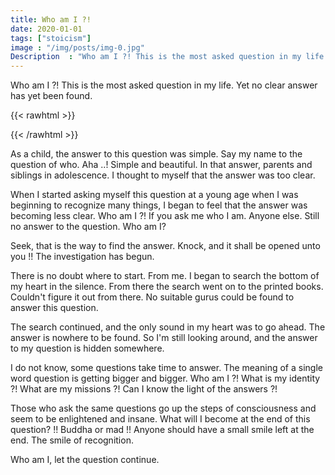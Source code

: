 ```yaml
---
title: Who am I ?!
date: 2020-01-01
tags: ["stoicism"]
image : "/img/posts/img-0.jpg"
Description  : "Who am I ?! This is the most asked question in my life. Yet no clear answer has yet been found..."
---
```

Who am I ?! This is the most asked question in my life. Yet no clear answer has yet been found.


{{< rawhtml >}}
<div id="calculator-container" style="font-family: var(--bs-body-font-family); text-align: center;"></div>

<script>
document.addEventListener("DOMContentLoaded", () => {
    const app = document.getElementById("calculator-container");
    if (!app) return;

    app.innerHTML = `
        <h1 style="font-weight: bold;">Calculadora de pérdida de potencia radiada por ROE</h1>
        <form id="eirpCalculatorForm" style="font-weight: normal;">
            <label for="inputPower">Potencia transmitida (P<sub>in</sub>): </label>
            <input type="number" id="inputPower" step="any" required> W<br><br>

            <label for="swr">ROE: </label>
            <input type="number" id="swr" step="any" required><br><br>

            <button type="button" id="calculateEIRPButton">Calcula</button>
        </form>

        <h2 style="font-weight: normal;">Resultado</h2>
        <p id="eirpResult" style="font-weight: bold;">La potencia radiada después de las pérdidas por ROE es de: </p>
    `;

    document.getElementById("calculateEIRPButton").addEventListener("click", () => {
        const inputPower = parseFloat(document.getElementById("inputPower").value);
        const swr = parseFloat(document.getElementById("swr").value);

        if (isNaN(inputPower) || inputPower <= 0) {
            alert("Por favor, introduce una potencia válida.");
            return;
        }

        if (isNaN(swr) || swr < 1) {
            alert("Por favor, introduce una ROE válida (>= 1).");
            return;
        }

        // Calculate reflected power ratio
        const reflectionCoefficient = (swr - 1) / (swr + 1);
        const reflectedPowerRatio = reflectionCoefficient ** 2;

        // Calculate EIRP loss
        const eirpLoss = inputPower * (1 - reflectedPowerRatio);

        document.getElementById("eirpResult").innerHTML = `La potencia radiada después de las pérdidas por ROE es de: ${eirpLoss.toFixed(2)} W`;
    });
});
</script>
{{< /rawhtml >}}
  
As a child, the answer to this question was simple. Say my name to the question of who. Aha ..! Simple and beautiful. In that answer, parents and siblings in adolescence. I thought to myself that the answer was too clear. 

When I started asking myself this question at a young age when I was beginning to recognize many things, I began to feel that the answer was becoming less clear. Who am I ?! If you ask me who I am. Anyone else. Still no answer to the question. Who am I?

Seek, that is the way to find the answer. Knock, and it shall be opened unto you !! The investigation has begun. 

There is no doubt where to start. From me. I began to search the bottom of my heart in the silence. From there the search went on to the printed books. Couldn't figure it out from there. No suitable gurus could be found to answer this question.

The search continued, and the only sound in my heart was to go ahead. The answer is nowhere to be found. So I'm still looking around, and the answer to my question is hidden somewhere.

I do not know, some questions take time to answer. The meaning of a single word question is getting bigger and bigger. Who am I ?! What is my identity ?! What are my missions ?! Can I know the light of the answers ?!

Those who ask the same questions go up the steps of consciousness and seem to be enlightened and insane. What will I become at the end of this question? !! Buddha or mad !! Anyone should have a small smile left at the end. The smile of recognition.

Who am I, let the question continue. 
<!--Photo by Robert Katzki on Unsplash-->
